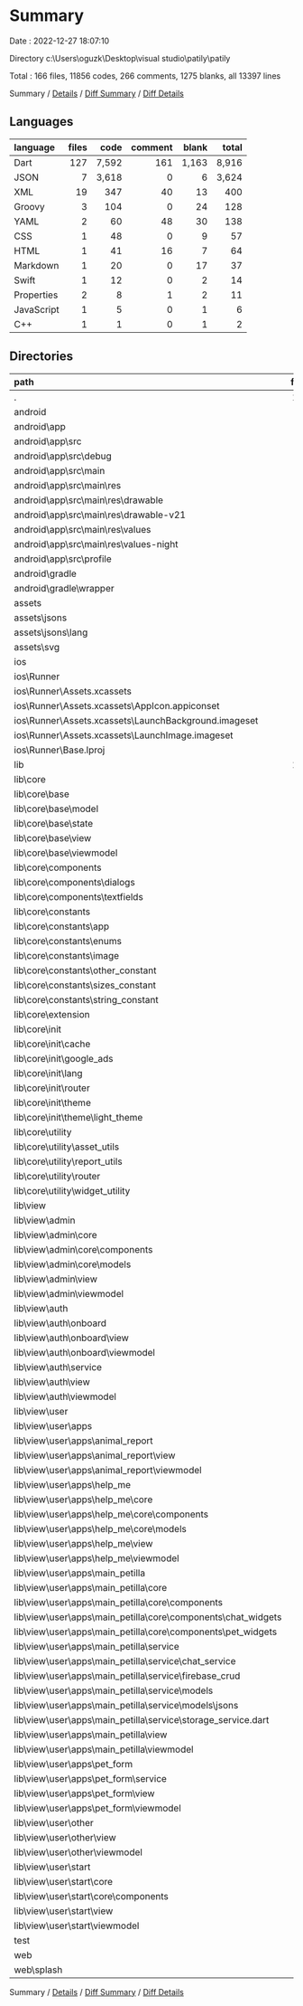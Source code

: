 # Summary

Date : 2022-12-27 18:07:10

Directory c:\\Users\\oguzk\\Desktop\\visual studio\\patily\\patily

Total : 166 files,  11856 codes, 266 comments, 1275 blanks, all 13397 lines

Summary / [Details](details.md) / [Diff Summary](diff.md) / [Diff Details](diff-details.md)

## Languages
| language | files | code | comment | blank | total |
| :--- | ---: | ---: | ---: | ---: | ---: |
| Dart | 127 | 7,592 | 161 | 1,163 | 8,916 |
| JSON | 7 | 3,618 | 0 | 6 | 3,624 |
| XML | 19 | 347 | 40 | 13 | 400 |
| Groovy | 3 | 104 | 0 | 24 | 128 |
| YAML | 2 | 60 | 48 | 30 | 138 |
| CSS | 1 | 48 | 0 | 9 | 57 |
| HTML | 1 | 41 | 16 | 7 | 64 |
| Markdown | 1 | 20 | 0 | 17 | 37 |
| Swift | 1 | 12 | 0 | 2 | 14 |
| Properties | 2 | 8 | 1 | 2 | 11 |
| JavaScript | 1 | 5 | 0 | 1 | 6 |
| C++ | 1 | 1 | 0 | 1 | 2 |

## Directories
| path | files | code | comment | blank | total |
| :--- | ---: | ---: | ---: | ---: | ---: |
| . | 166 | 11,856 | 266 | 1,275 | 13,397 |
| android | 13 | 245 | 36 | 33 | 314 |
| android\\app | 9 | 201 | 35 | 22 | 258 |
| android\\app\\src | 7 | 94 | 35 | 7 | 136 |
| android\\app\\src\\debug | 1 | 4 | 4 | 1 | 9 |
| android\\app\\src\\main | 5 | 86 | 27 | 5 | 118 |
| android\\app\\src\\main\\res | 4 | 39 | 18 | 4 | 61 |
| android\\app\\src\\main\\res\\drawable | 1 | 9 | 0 | 1 | 10 |
| android\\app\\src\\main\\res\\drawable-v21 | 1 | 9 | 0 | 1 | 10 |
| android\\app\\src\\main\\res\\values | 1 | 12 | 9 | 1 | 22 |
| android\\app\\src\\main\\res\\values-night | 1 | 9 | 9 | 1 | 19 |
| android\\app\\src\\profile | 1 | 4 | 4 | 1 | 9 |
| android\\gradle | 1 | 5 | 1 | 1 | 7 |
| android\\gradle\\wrapper | 1 | 5 | 1 | 1 | 7 |
| assets | 12 | 3,684 | 3 | 7 | 3,694 |
| assets\\jsons | 2 | 3,499 | 0 | 3 | 3,502 |
| assets\\jsons\\lang | 1 | 98 | 0 | 0 | 98 |
| assets\\svg | 10 | 185 | 3 | 4 | 192 |
| ios | 7 | 126 | 2 | 7 | 135 |
| ios\\Runner | 7 | 126 | 2 | 7 | 135 |
| ios\\Runner\\Assets.xcassets | 3 | 45 | 0 | 2 | 47 |
| ios\\Runner\\Assets.xcassets\\AppIcon.appiconset | 1 | 1 | 0 | 0 | 1 |
| ios\\Runner\\Assets.xcassets\\LaunchBackground.imageset | 1 | 21 | 0 | 1 | 22 |
| ios\\Runner\\Assets.xcassets\\LaunchImage.imageset | 1 | 23 | 0 | 1 | 24 |
| ios\\Runner\\Base.lproj | 2 | 68 | 2 | 2 | 72 |
| lib | 126 | 7,580 | 150 | 1,157 | 8,887 |
| lib\\core | 43 | 1,096 | 24 | 172 | 1,292 |
| lib\\core\\base | 7 | 295 | 8 | 51 | 354 |
| lib\\core\\base\\model | 1 | 6 | 0 | 3 | 9 |
| lib\\core\\base\\state | 1 | 6 | 0 | 2 | 8 |
| lib\\core\\base\\view | 3 | 240 | 2 | 31 | 273 |
| lib\\core\\base\\viewmodel | 2 | 43 | 6 | 15 | 64 |
| lib\\core\\components | 6 | 256 | 0 | 29 | 285 |
| lib\\core\\components\\dialogs | 2 | 33 | 0 | 5 | 38 |
| lib\\core\\components\\textfields | 2 | 142 | 0 | 13 | 155 |
| lib\\core\\constants | 17 | 198 | 7 | 32 | 237 |
| lib\\core\\constants\\app | 2 | 27 | 1 | 5 | 33 |
| lib\\core\\constants\\enums | 3 | 18 | 3 | 6 | 27 |
| lib\\core\\constants\\image | 1 | 21 | 0 | 4 | 25 |
| lib\\core\\constants\\other_constant | 1 | 36 | 0 | 2 | 38 |
| lib\\core\\constants\\sizes_constant | 6 | 39 | 0 | 9 | 48 |
| lib\\core\\constants\\string_constant | 4 | 57 | 3 | 6 | 66 |
| lib\\core\\extension | 1 | 4 | 0 | 2 | 6 |
| lib\\core\\init | 8 | 241 | 8 | 37 | 286 |
| lib\\core\\init\\cache | 1 | 19 | 1 | 6 | 26 |
| lib\\core\\init\\google_ads | 1 | 33 | 0 | 6 | 39 |
| lib\\core\\init\\lang | 2 | 109 | 1 | 7 | 117 |
| lib\\core\\init\\router | 1 | 0 | 0 | 2 | 2 |
| lib\\core\\init\\theme | 3 | 80 | 6 | 16 | 102 |
| lib\\core\\init\\theme\\light_theme | 2 | 76 | 6 | 14 | 96 |
| lib\\core\\utility | 4 | 102 | 1 | 21 | 124 |
| lib\\core\\utility\\asset_utils | 1 | 40 | 1 | 9 | 50 |
| lib\\core\\utility\\report_utils | 1 | 18 | 0 | 5 | 23 |
| lib\\core\\utility\\router | 1 | 0 | 0 | 2 | 2 |
| lib\\core\\utility\\widget_utility | 1 | 44 | 0 | 5 | 49 |
| lib\\view | 82 | 6,419 | 126 | 977 | 7,522 |
| lib\\view\\admin | 7 | 393 | 9 | 57 | 459 |
| lib\\view\\admin\\core | 2 | 97 | 0 | 9 | 106 |
| lib\\view\\admin\\core\\components | 1 | 75 | 0 | 7 | 82 |
| lib\\view\\admin\\core\\models | 1 | 22 | 0 | 2 | 24 |
| lib\\view\\admin\\view | 2 | 262 | 2 | 30 | 294 |
| lib\\view\\admin\\viewmodel | 3 | 34 | 7 | 18 | 59 |
| lib\\view\\auth | 10 | 649 | 9 | 92 | 750 |
| lib\\view\\auth\\onboard | 5 | 271 | 7 | 43 | 321 |
| lib\\view\\auth\\onboard\\view | 4 | 257 | 6 | 40 | 303 |
| lib\\view\\auth\\onboard\\viewmodel | 1 | 14 | 1 | 3 | 18 |
| lib\\view\\auth\\service | 1 | 40 | 0 | 6 | 46 |
| lib\\view\\auth\\view | 2 | 293 | 2 | 39 | 334 |
| lib\\view\\auth\\viewmodel | 2 | 45 | 0 | 4 | 49 |
| lib\\view\\user | 65 | 5,377 | 108 | 828 | 6,313 |
| lib\\view\\user\\apps | 57 | 4,957 | 94 | 755 | 5,806 |
| lib\\view\\user\\apps\\animal_report | 4 | 569 | 6 | 81 | 656 |
| lib\\view\\user\\apps\\animal_report\\view | 2 | 324 | 0 | 35 | 359 |
| lib\\view\\user\\apps\\animal_report\\viewmodel | 2 | 245 | 6 | 46 | 297 |
| lib\\view\\user\\apps\\help_me | 9 | 610 | 14 | 104 | 728 |
| lib\\view\\user\\apps\\help_me\\core | 2 | 33 | 0 | 5 | 38 |
| lib\\view\\user\\apps\\help_me\\core\\components | 1 | 15 | 0 | 3 | 18 |
| lib\\view\\user\\apps\\help_me\\core\\models | 1 | 18 | 0 | 2 | 20 |
| lib\\view\\user\\apps\\help_me\\view | 3 | 402 | 2 | 51 | 455 |
| lib\\view\\user\\apps\\help_me\\viewmodel | 4 | 175 | 12 | 48 | 235 |
| lib\\view\\user\\apps\\main_petilla | 36 | 3,231 | 62 | 482 | 3,775 |
| lib\\view\\user\\apps\\main_petilla\\core | 3 | 411 | 3 | 50 | 464 |
| lib\\view\\user\\apps\\main_petilla\\core\\components | 3 | 411 | 3 | 50 | 464 |
| lib\\view\\user\\apps\\main_petilla\\core\\components\\chat_widgets | 1 | 44 | 1 | 6 | 51 |
| lib\\view\\user\\apps\\main_petilla\\core\\components\\pet_widgets | 2 | 367 | 2 | 44 | 413 |
| lib\\view\\user\\apps\\main_petilla\\service | 5 | 191 | 1 | 25 | 217 |
| lib\\view\\user\\apps\\main_petilla\\service\\chat_service | 1 | 67 | 0 | 4 | 71 |
| lib\\view\\user\\apps\\main_petilla\\service\\firebase_crud | 1 | 36 | 1 | 4 | 41 |
| lib\\view\\user\\apps\\main_petilla\\service\\models | 2 | 68 | 0 | 12 | 80 |
| lib\\view\\user\\apps\\main_petilla\\service\\models\\jsons | 1 | 36 | 0 | 10 | 46 |
| lib\\view\\user\\apps\\main_petilla\\service\\storage_service.dart | 1 | 20 | 0 | 5 | 25 |
| lib\\view\\user\\apps\\main_petilla\\view | 12 | 1,958 | 10 | 242 | 2,210 |
| lib\\view\\user\\apps\\main_petilla\\viewmodel | 16 | 671 | 48 | 165 | 884 |
| lib\\view\\user\\apps\\pet_form | 8 | 547 | 12 | 88 | 647 |
| lib\\view\\user\\apps\\pet_form\\service | 1 | 17 | 0 | 2 | 19 |
| lib\\view\\user\\apps\\pet_form\\view | 2 | 346 | 1 | 45 | 392 |
| lib\\view\\user\\apps\\pet_form\\viewmodel | 4 | 175 | 11 | 38 | 224 |
| lib\\view\\user\\other | 4 | 161 | 7 | 30 | 198 |
| lib\\view\\user\\other\\view | 2 | 118 | 1 | 16 | 135 |
| lib\\view\\user\\other\\viewmodel | 2 | 43 | 6 | 14 | 63 |
| lib\\view\\user\\start | 4 | 259 | 7 | 43 | 309 |
| lib\\view\\user\\start\\core | 1 | 60 | 0 | 7 | 67 |
| lib\\view\\user\\start\\core\\components | 1 | 60 | 0 | 7 | 67 |
| lib\\view\\user\\start\\view | 1 | 161 | 1 | 22 | 184 |
| lib\\view\\user\\start\\viewmodel | 2 | 38 | 6 | 14 | 58 |
| test | 1 | 12 | 11 | 6 | 29 |
| web | 4 | 129 | 16 | 18 | 163 |
| web\\splash | 2 | 53 | 0 | 10 | 63 |

Summary / [Details](details.md) / [Diff Summary](diff.md) / [Diff Details](diff-details.md)